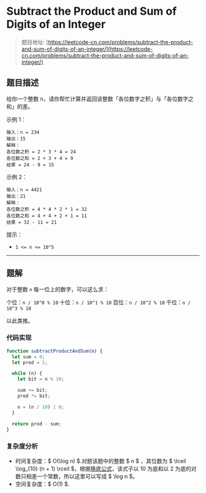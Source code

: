 # Subtract the Product and Sum of Digits of an Integer

> 题目地址: [https://leetcode-cn.com/problems/subtract-the-product-and-sum-of-digits-of-an-integer/](https://leetcode-cn.com/problems/subtract-the-product-and-sum-of-digits-of-an-integer/)

## 题目描述

给你一个整数 n，请你帮忙计算并返回该整数「各位数字之积」与「各位数字之和」的差。

示例 1：

```
输入：n = 234
输出：15
解释：
各位数之积 = 2 * 3 * 4 = 24
各位数之和 = 2 + 3 + 4 = 9
结果 = 24 - 9 = 15
```

示例 2：

```
输入：n = 4421
输出：21
解释：
各位数之积 = 4 * 4 * 2 * 1 = 32
各位数之和 = 4 + 4 + 2 + 1 = 11
结果 = 32 - 11 = 21
```

提示：

* `1 <= n <= 10^5`

------

## 题解

对于整数 `n` 每一位上的数字，可以这么求：

个位：`n / 10^0 % 10`
十位：`n / 10^1 % 10`
百位：`n / 10^2 % 10`
千位：`n / 10^3 % 10`

以此类推。

### 代码实现

```js
function subtractProductAndSum(n) {
  let sum = 0;
  let prod = 1;

  while (n) {
    let bit = n % 10;

    sum += bit;
    prod *= bit;

    n = (n / 10) | 0;
  }

  return prod - sum;
}
```

### 复杂度分析

* 时间复杂度：$ O(\log n) $.对题该题中的整数 $ n $ ，其位数为 $ \lceil \log_{10} (n + 1) \rceil $，根据[换底公式](https://zh.wikipedia.org/wiki/%E5%AF%B9%E6%95%B0%E6%81%92%E7%AD%89%E5%BC%8F#%E6%8D%A2%E5%BA%95%E5%85%AC%E5%BC%8F)，该式子以 10 为底和以 2 为底的对数只相差一个常数，所以这里可以写成 $ \log n $。
* 空间复杂度：$ O(1) $.
